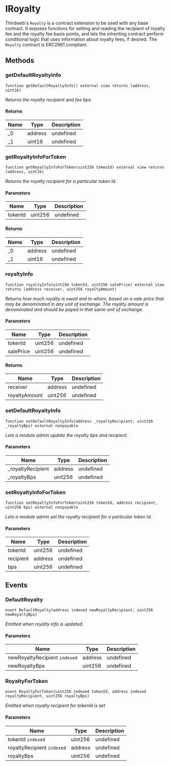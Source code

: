 # IRoyalty





Thirdweb&#39;s `Royalty` is a contract extension to be used with any base contract. It exposes functions for setting and reading  the recipient of royalty fee and the royalty fee basis points, and lets the inheriting contract perform conditional logic  that uses information about royalty fees, if desired.  The `Royalty` contract is ERC2981 compliant.



## Methods

### getDefaultRoyaltyInfo

```solidity
function getDefaultRoyaltyInfo() external view returns (address, uint16)
```



*Returns the royalty recipient and fee bps.*


#### Returns

| Name | Type | Description |
|---|---|---|
| _0 | address | undefined
| _1 | uint16 | undefined

### getRoyaltyInfoForToken

```solidity
function getRoyaltyInfoForToken(uint256 tokenId) external view returns (address, uint16)
```



*Returns the royalty recipient for a particular token Id.*

#### Parameters

| Name | Type | Description |
|---|---|---|
| tokenId | uint256 | undefined

#### Returns

| Name | Type | Description |
|---|---|---|
| _0 | address | undefined
| _1 | uint16 | undefined

### royaltyInfo

```solidity
function royaltyInfo(uint256 tokenId, uint256 salePrice) external view returns (address receiver, uint256 royaltyAmount)
```



*Returns how much royalty is owed and to whom, based on a sale price that may be denominated in any unit of exchange. The royalty amount is denominated and should be payed in that same unit of exchange.*

#### Parameters

| Name | Type | Description |
|---|---|---|
| tokenId | uint256 | undefined
| salePrice | uint256 | undefined

#### Returns

| Name | Type | Description |
|---|---|---|
| receiver | address | undefined
| royaltyAmount | uint256 | undefined

### setDefaultRoyaltyInfo

```solidity
function setDefaultRoyaltyInfo(address _royaltyRecipient, uint256 _royaltyBps) external nonpayable
```



*Lets a module admin update the royalty bps and recipient.*

#### Parameters

| Name | Type | Description |
|---|---|---|
| _royaltyRecipient | address | undefined
| _royaltyBps | uint256 | undefined

### setRoyaltyInfoForToken

```solidity
function setRoyaltyInfoForToken(uint256 tokenId, address recipient, uint256 bps) external nonpayable
```



*Lets a module admin set the royalty recipient for a particular token Id.*

#### Parameters

| Name | Type | Description |
|---|---|---|
| tokenId | uint256 | undefined
| recipient | address | undefined
| bps | uint256 | undefined



## Events

### DefaultRoyalty

```solidity
event DefaultRoyalty(address indexed newRoyaltyRecipient, uint256 newRoyaltyBps)
```



*Emitted when royalty info is updated.*

#### Parameters

| Name | Type | Description |
|---|---|---|
| newRoyaltyRecipient `indexed` | address | undefined |
| newRoyaltyBps  | uint256 | undefined |

### RoyaltyForToken

```solidity
event RoyaltyForToken(uint256 indexed tokenId, address indexed royaltyRecipient, uint256 royaltyBps)
```



*Emitted when royalty recipient for tokenId is set*

#### Parameters

| Name | Type | Description |
|---|---|---|
| tokenId `indexed` | uint256 | undefined |
| royaltyRecipient `indexed` | address | undefined |
| royaltyBps  | uint256 | undefined |



